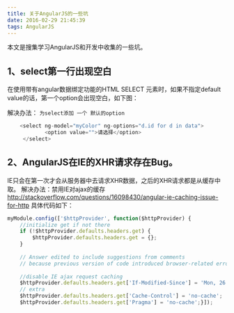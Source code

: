 ```yaml
---
title: 关于AngularJS的一些坑
date: 2016-02-29 21:45:39
tags: AngularJS
---
```

本文是搜集学习AngularJS和开发中收集的一些坑。
<!-- more -->
## 1、select第一行出现空白
在使用带有angular数据绑定功能的HTML SELECT 元素时，如果不指定default value的话，第一个option会出现空白，如下图：

解决办法：
`为select添加 一个 默认的option`
```javascript
    <select ng-model="myColor" ng-options="d.id for d in data">
            <option value="">请选择</option>
     </select>
```
## 2、AngularJS在IE的XHR请求存在Bug。
IE只会在第一次才会从服务器中去请求XHR数据，之后的XHR请求都是从缓存中取。 
解决办法：禁用IE对ajax的缓存
http://stackoverflow.com/questions/16098430/angular-ie-caching-issue-for-http
具体代码如下：
```javascript
myModule.config(['$httpProvider', function($httpProvider) {
    //initialize get if not there
    if (!$httpProvider.defaults.headers.get) {
        $httpProvider.defaults.headers.get = {};  
    }  
 
    // Answer edited to include suggestions from comments
    // because previous version of code introduced browser-related errors
 
    //disable IE ajax request caching
    $httpProvider.defaults.headers.get['If-Modified-Since'] = 'Mon, 26 Jul 1997 05:00:00 GMT';
    // extra
    $httpProvider.defaults.headers.get['Cache-Control'] = 'no-cache';
    $httpProvider.defaults.headers.get['Pragma'] = 'no-cache';}]);
```
